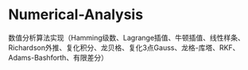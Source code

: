 # Numerical-Analysis
数值分析算法实现（Hamming级数、Lagrange插值、牛顿插值、线性样条、Richardson外推、复化积分、龙贝格、复化3点Gauss、龙格-库塔、RKF、Adams-Bashforth、有限差分）

